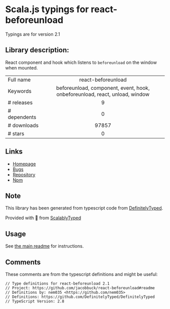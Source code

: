 
# Scala.js typings for react-beforeunload

Typings are for version 2.1

## Library description:
React component and hook which listens to `beforeunload` on the window when mounted.

|                    |                 |
| ------------------ | :-------------: |
| Full name          | react-beforeunload |
| Keywords           | beforeunload, component, event, hook, onbeforeunload, react, unload, window |
| # releases         | 9 |
| # dependents       | 0 |
| # downloads        | 97857 |
| # stars            | 0 |

## Links
- [Homepage](https://github.com/jacobbuck/react-beforeunload#readme)
- [Bugs](https://github.com/jacobbuck/react-beforeunload/issues)
- [Repository](https://github.com/jacobbuck/react-beforeunload)
- [Npm](https://www.npmjs.com/package/react-beforeunload)
    


## Note
This library has been generated from typescript code from [DefinitelyTyped](https://definitelytyped.org).

Provided with :purple_heart: from [ScalablyTyped](https://github.com/oyvindberg/ScalablyTyped)

## Usage
See [the main readme](../../readme.md) for instructions.

## Comments

These comments are from the typescript definitions and might be useful:
```
// Type definitions for react-beforeunload 2.1
// Project: https://github.com/jacobbuck/react-beforeunload#readme
// Definitions by: nem035 <https://github.com/nem035>
// Definitions: https://github.com/DefinitelyTyped/DefinitelyTyped
// TypeScript Version: 2.8

```

